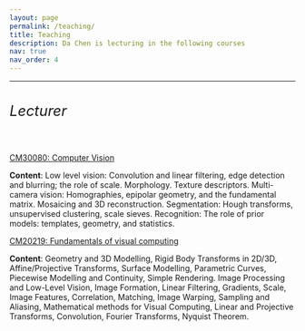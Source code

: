 ```yaml
---
layout: page
permalink: /teaching/
title: Teaching
description: Da Chen is lecturing in the following courses
nav: true
nav_order: 4
---
```


--------------------------------

<h6 class="ml ml-md" style="font-size: 1.6rem;">Lecturer</h6>  



<a href='https://www.bath.ac.uk/catalogues/2022-2023/cm/CM30080.html'>CM30080: Computer Vision </a>

**Content**: Low level vision: Convolution and linear filtering, edge detection and blurring; the role of scale. Morphology. Texture descriptors. Multi-camera vision: Homographies, epipolar geometry, and the fundamental matrix. Mosaicing and 3D reconstruction. Segmentation: Hough transforms, unsupervised clustering, scale sieves. Recognition: The role of prior models: templates, geometry, and statistics.

<a href='https://www.bath.ac.uk/catalogues/2023-2024/cm/CM20219.html'>CM20219: Fundamentals of visual computing </a>

**Content**: Geometry and 3D Modelling, Rigid Body Transforms in 2D/3D, Affine/Projective Transforms, Surface Modelling, Parametric Curves, Piecewise Modelling and Continuity, Simple Rendering.
Image Processing and Low-Level Vision, Image Formation, Linear Filtering, Gradients, Scale, Image Features, Correlation, Matching, Image Warping, Sampling and Aliasing,
Mathematical methods for Visual Computing, Linear and Projective Transforms, Convolution, Fourier Transforms, Nyquist Theorem.

[//]: # (--------------------------------)

[//]: # (<h6 class="ml ml-md" style="font-size: 1.6rem;">Teaching Assistant</h6>)

[//]: # ()
[//]: # ()
[//]: # (CM20220: Fundamentals of Pattern Analysis)

[//]: # ()
[//]: # (CM20215: Software systems development)

[//]: # ()
[//]: # (CM20257: Integrated Project)

[//]: # ()
[//]: # (CM10251: Computing as a Science and Engineering Discipline)

[//]: # ()
[//]: # ()
[//]: # (--------------------------------)

